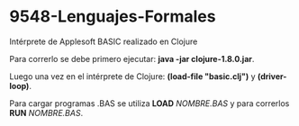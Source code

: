# 9548-Lenguajes-Formales
Intérprete de Applesoft BASIC realizado en Clojure

Para correrlo se debe primero ejecutar: **java -jar clojure-1.8.0.jar**.
&nbsp;

Luego una vez en el intérprete de Clojure: **(load-file "basic.clj")** y **(driver-loop)**.
&nbsp;

Para cargar programas .BAS se utiliza **LOAD** *NOMBRE.BAS* y para correrlos **RUN** *NOMBRE.BAS*.
